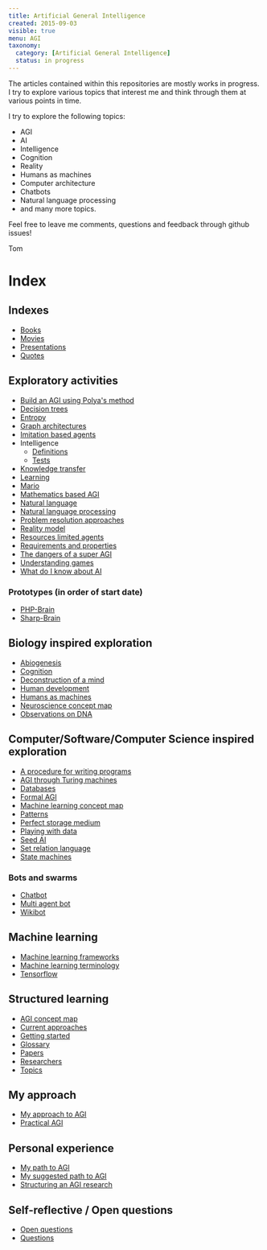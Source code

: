 ```yaml
---
title: Artificial General Intelligence
created: 2015-09-03
visible: true
menu: AGI
taxonomy:
  category: [Artificial General Intelligence]
  status: in progress
---
```


The articles contained within this repositories are mostly works in progress. I try to explore various topics that interest me and think through them at various points in time.

I try to explore the following topics:

* AGI
* AI
* Intelligence
* Cognition
* Reality
* Humans as machines
* Computer architecture
* Chatbots
* Natural language processing
* and many more topics.

Feel free to leave me comments, questions and feedback through github issues!

Tom

# Index

## Indexes

* [Books](books)
* [Movies](movies)
* [Presentations](presentations)
* [Quotes](quotes)

## Exploratory activities

* [Build an AGI using Polya's method](build-an-agi-using-polya-method)
* [Decision trees](https://github.com/tomzx/decision-trees)
* [Entropy](entropy)
* [Graph architectures](graph-architectures)
* [Imitation based agents](imitation-based-agents)
* Intelligence
	* [Definitions](intelligence/definitions)
	* [Tests](intelligence/tests)
* [Knowledge transfer](knowledge-transfer)
* [Learning](learning)
* [Mario](mario)
* [Mathematics based AGI](mathematics-based-agi)
* [Natural language](natural-language)
* [Natural language processing](natural-language-processing)
* [Problem resolution approaches](problem-resolution-approaches)
* [Reality model](reality-model)
* [Resources limited agents](resources-limited-agents)
* [Requirements and properties](requirements-and-properties)
* [The dangers of a super AGI](the-dangers-of-a-super-agi)
* [Understanding games](understanding-games)
* [What do I know about AI](what-do-i-know-about-ai)

### Prototypes (in order of start date)

* [PHP-Brain](prototypes/php-brain)
* [Sharp-Brain](prototypes/php-brain)

## Biology inspired exploration

* [Abiogenesis](abiogenesis)
* [Cognition](cognition)
* [Deconstruction of a mind](deconstruction-of-a-mind)
* [Human development](human-development)
* [Humans as machines](humans-as-machines)
* [Neuroscience concept map](https://github.com/tomzx/neuroscience-concept-map)
* [Observations on DNA](observations-on-dna)

## Computer/Software/Computer Science inspired exploration

* [A procedure for writing programs](a-procedure-for-writing-programs)
* [AGI through Turing machines](agi-through-turing-machines)
* [Databases](databases)
* [Formal AGI](formal-agi)
* [Machine learning concept map](https://github.com/tomzx/machine-learning-concept-map)
* [Patterns](patterns)
* [Perfect storage medium](perfect-storage-medium)
* [Playing with data](playing-with-data)
* [Seed AI](seed-ai)
* [Set relation language](set-relation-language)
* [State machines](state-machines)

### Bots and swarms

* [Chatbot](chatbot)
* [Multi agent bot](multi-agent-bot)
* [Wikibot](wikibot)

## Machine learning

* [Machine learning frameworks](machine-learning-frameworks)
* [Machine learning terminology](machine-learning-terminology)
* [Tensorflow](tensorflow)

## Structured learning

* [AGI concept map](https://github.com/tomzx/agi-concept-map)
* [Current approaches](current-approaches)
* [Getting started](getting-started)
* [Glossary](glossary)
* [Papers](papers)
* [Researchers](researchers)
* [Topics](topics)

## My approach

* [My approach to AGI](my-approach-to-agi)
* [Practical AGI](practical-agi)

## Personal experience

* [My path to AGI](my-path-to-agi)
* [My suggested path to AGI](my-suggested-path-to-agi)
* [Structuring an AGI research](structuring-an-agi-research)

## Self-reflective / Open questions

* [Open questions](open-questions)
* [Questions](questions)